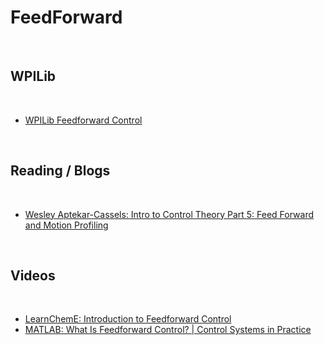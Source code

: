 # FeedForward

<br>

## WPILib

<br>

- [WPILib Feedforward Control](https://docs.wpilib.org/en/stable/docs/software/advanced-controls/controllers/feedforward.html)

<br>

## Reading / Blogs

<br>

- [Wesley Aptekar-Cassels: Intro to Control Theory Part 5: Feed Forward and Motion Profiling](https://blog.wesleyac.com/posts/intro-to-control-part-five-feedforward-motion-profiling)

<br>

## Videos

<br>

- [LearnChemE: Introduction to Feedforward Control](https://www.youtube.com/watch?v=OZsIXaSaW7g)
- [MATLAB: What Is Feedforward Control? | Control Systems in Practice](https://www.youtube.com/watch?v=FW_ay7K4jPE)
